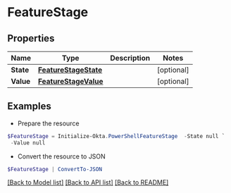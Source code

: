 # FeatureStage
## Properties

Name | Type | Description | Notes
------------ | ------------- | ------------- | -------------
**State** | [**FeatureStageState**](FeatureStageState.md) |  | [optional] 
**Value** | [**FeatureStageValue**](FeatureStageValue.md) |  | [optional] 

## Examples

- Prepare the resource
```powershell
$FeatureStage = Initialize-Okta.PowerShellFeatureStage  -State null `
 -Value null
```

- Convert the resource to JSON
```powershell
$FeatureStage | ConvertTo-JSON
```

[[Back to Model list]](../README.md#documentation-for-models) [[Back to API list]](../README.md#documentation-for-api-endpoints) [[Back to README]](../README.md)

